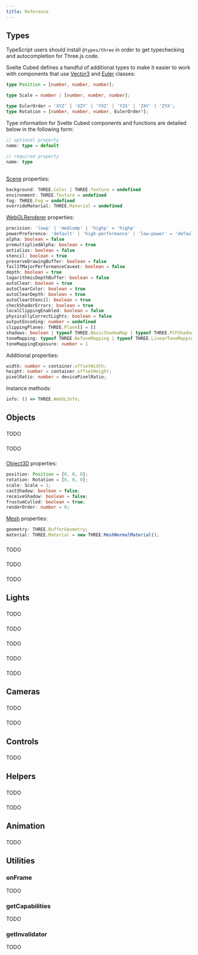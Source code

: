```yaml
---
title: Reference
---
```


## Types

TypeScript users should install `@types/three` in order to get typechecking and autocompletion for Three.js code.

Svelte Cubed defines a handful of additional types to make it easier to work with components that use [Vector3](https://threejs.org/docs/#api/en/math/Vector3) and [Euler](https://threejs.org/docs/#api/en/math/Euler) classes:

```typescript
type Position = [number, number, number];

type Scale = number | [number, number, number];

type EulerOrder = 'XYZ' | 'XZY' | 'YXZ' | 'YZX' | 'ZXY' | 'ZYX';
type Rotation = [number, number, number, EulerOrder?];
```

Type information for Svelte Cubed components and functions are detailed below in the following form:

```ts
// optional property
name: type = default

// required property
name: type
```

## <Canvas>

[Scene](https://threejs.org/docs/#api/en/scenes/Scene) properties:

```ts
background: THREE.Color | THREE.Texture = undefined
environment: THREE.Texture = undefined
fog: THREE.Fog = undefined
overrideMaterial: THREE.Material = undefined
```

[WebGLRenderer](https://threejs.org/docs/#api/en/renderers/WebGLRenderer) properties:

```ts
precision: 'lowp' | 'mediump' | 'highp' = 'highp'
powerPreference: 'default' | 'high-performance' | 'low-power' = 'default'
alpha: boolean = false
premultipliedAlpha: boolean = true
antialias: boolean = false
stencil: boolean = true
preserveDrawingBuffer: boolean = false
failIfMajorPerformanceCaveat: boolean = false
depth: boolean = true
logarithmicDepthBuffer: boolean = false
autoClear: boolean = true
autoClearColor: boolean = true
autoClearDepth: boolean = true
autoClearStencil: boolean = true
checkShaderErrors: boolean = true
localClippingEnabled: boolean = false
physicallyCorrectLights: boolean = false
outputEncoding: number = undefined
clippingPlanes: THREE.Plane[] = []
shadows: boolean | typeof THREE.BasicShadowMap | typeof THREE.PCFShadowMap | typeof THREE.PCFSoftShadowMap | typeof THREE.VSMShadowMap = undefined
toneMapping: typeof THREE.NoToneMapping | typeof THREE.LinearToneMapping | typeof THREE.ReinhardToneMapping | typeof THREE.CineonToneMapping | typeof THREE.ACESFilmicToneMapping = THREE.NoToneMapping
toneMappingExposure: number = 1
```

Additional properties:

```ts
width: number = container.offsetWidth;
height: number = container.offsetHeight;
pixelRatio: number = devicePixelRatio;
```

Instance methods:

```ts
info: () => THREE.WebGLInfo;
```

## Objects

### <Bone>

TODO

### <Group>

TODO

### <Mesh>

[Object3D](https://threejs.org/docs/#api/en/core/Object3D) properties:

```ts
position: Position = [0, 0, 0];
rotation: Rotation = [0, 0, 0];
scale: Scale = 1;
castShadow: boolean = false;
receiveShadow: boolean = false;
frustumCulled: boolean = true;
renderOrder: number = 0;
```

[Mesh](https://threejs.org/docs/#api/en/objects/Mesh) properties:

```ts
geometry: THREE.BufferGeometry;
material: THREE.Material = new THREE.MeshNormalMaterial();
```

### <Primitive>

TODO

### <Skeleton>

TODO

### <SkinnedMesh>

TODO

## Lights

### <AmbientLight>

TODO

### <DirectionalLight>

TODO

### <HemisphereLight>

TODO

### <PointLight>

TODO

### <Spotlight>

TODO

## Cameras

### <OrthographicCamera>

TODO

### <PerspectiveCamera>

TODO

## Controls

### <OrbitControls>

TODO

## Helpers

### <SkeletonHelper>

TODO

### <VertexNormalsHelper>

TODO

## Animation

### <Animation>

TODO

## Utilities

### onFrame

TODO

### getCapabilities

TODO

### getInvalidator

TODO
